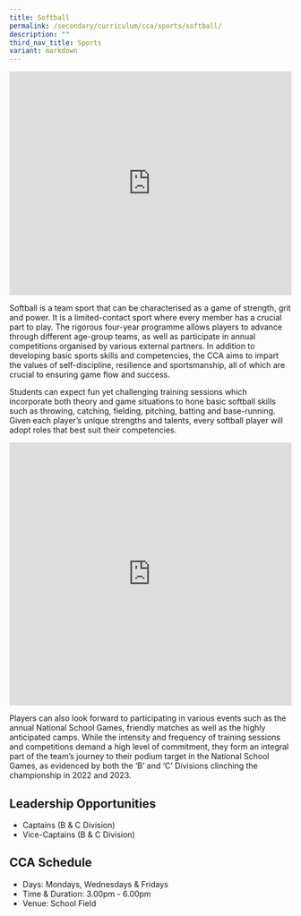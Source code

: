```yaml
---
title: Softball
permalink: /secondary/curriculum/cca/sports/softball/
description: ""
third_nav_title: Sports
variant: markdown
---
```

<div style="width:100%; height:400px">
  <iframe class="ive_eobj_center" allowfullscreen="" frameborder="0" src="https://www.youtube.com/embed/Y9WNu6dTPEA" height="100%" width="100%">
  </iframe>
</div>

Softball is a team sport that can be characterised as a game of strength, grit and power. It is a limited-contact sport where every member has a crucial part to play. The rigorous four-year programme allows players to advance through different age-group teams, as well as participate in annual competitions organised by various external partners. In addition to developing basic sports skills and competencies, the CCA aims to impart the values of self-discipline, resilience and sportsmanship, all of which are crucial to ensuring game flow and success.

Students can expect fun yet challenging training sessions which incorporate both theory and game situations to hone basic softball skills such as throwing, catching, fielding, pitching, batting and base-running. Given each player’s unique strengths and talents, every softball player will adopt roles that best suit their competencies.

<div style="width:100%; height:470px">
	<iframe src="https://docs.google.com/presentation/d/e/2PACX-1vT814UMxNqQ_xa3f4HOqxW-at7-fi35FMRTirXJSz0FbJ9pG01STEQ5gIjiZzwrrTwaZi1-Q-vwJa9N/embed?start=false&amp;loop=false&amp;delayms=3000" frameborder="0" width="100%" height="100%" allowfullscreen="true"></iframe>
</div>

Players can also look forward to participating in various events such as the annual National School Games, friendly matches as well as the highly anticipated camps. While the intensity and frequency of training sessions and competitions demand a high level of commitment, they form an integral part of the team’s journey to their podium target in the National School Games, as evidenced by both the ‘B’ and ‘C’ Divisions clinching the championship in 2022 and 2023.


## Leadership Opportunities

* Captains (B &amp; C Division)
* Vice-Captains (B &amp; C Division)


## CCA Schedule

* Days: Mondays, Wednesdays &amp; Fridays
* Time &amp; Duration: 3.00pm - 6.00pm
* Venue: School Field